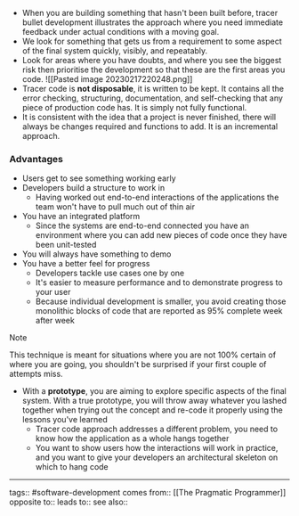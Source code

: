 - When you are building something that hasn't been built before, tracer bullet development illustrates the approach where you need immediate feedback under actual conditions with a moving goal.
- We look for something that gets us from a requirement to some aspect of the final system quickly, visibly, and repeatably.
- Look for areas where you have doubts, and where you see the biggest risk then prioritise the development so that these are the first areas you code.
![[Pasted image 20230217220248.png]]
- Tracer code is **not disposable**, it is written to be kept. It contains all the error checking, structuring, documentation, and self-checking that any piece of production code has. It is simply not fully functional.
- It is consistent with the idea that a project is never finished, there will always be changes required and functions to add. It is an incremental approach.

### Advantages
- Users get to see something working early
- Developers build a structure to work in
	- Having worked out end-to-end interactions of the applications the team won't have to pull much out of thin air
- You have an integrated platform
	- Since the systems are end-to-end connected you have an environment where you can add new pieces of code once they have been unit-tested
- You will always have something to demo
- You have a better feel for progress
	- Developers tackle use cases one by one
	- It's easier to measure performance and to demonstrate progress to your user
	- Because individual development is smaller, you avoid creating those monolithic blocks of code that are reported as 95% complete week after week

> [!note]
> This technique is meant for situations where you are not 100% certain of where you are going, you shouldn't be surprised if your first couple of attempts miss. 

- With a **prototype**, you are aiming to explore specific aspects of the final system. With a true prototype, you will throw away whatever you lashed together when trying out the concept and re-code it properly using the lessons you've learned
	- Tracer code approach addresses a different problem, you need to know how the application as a whole hangs together
	- You want to show users how the interactions will work in practice, and you want to give your developers an architectural skeleton on which to hang code

***
tags:: #software-development 
comes from:: [[The Pragmatic Programmer]]
opposite to::
leads to::
see also::

